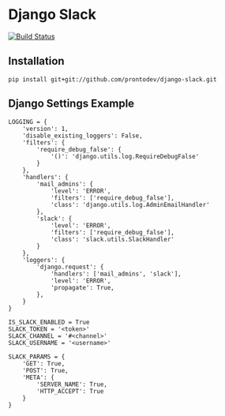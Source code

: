 # Django Slack
[![Build
Status](https://travis-ci.org/prontodev/django-slack.svg?branch=master)](https://travis-ci.org/prontodev/django-slack)

## Installation

```
pip install git+git://github.com/prontodev/django-slack.git
```

## Django Settings Example

```
LOGGING = {
    'version': 1,
    'disable_existing_loggers': False,
    'filters': {
        'require_debug_false': {
            '()': 'django.utils.log.RequireDebugFalse'
        }
    },
    'handlers': {
        'mail_admins': {
            'level': 'ERROR',
            'filters': ['require_debug_false'],
            'class': 'django.utils.log.AdminEmailHandler'
        },
        'slack': {
            'level': 'ERROR',
            'filters': ['require_debug_false'],
            'class': 'slack.utils.SlackHandler'
        }
    },
    'loggers': {
        'django.request': {
            'handlers': ['mail_admins', 'slack'],
            'level': 'ERROR',
            'propagate': True,
        },
    }
}
```

```
IS_SLACK_ENABLED = True
SLACK_TOKEN = '<token>'
SLACK_CHANNEL = '#<channel>'
SLACK_USERNAME = '<username>'

SLACK_PARAMS = {
    'GET': True,
    'POST': True,
    'META': {
        'SERVER_NAME': True,
        'HTTP_ACCEPT': True
    }
}
```
